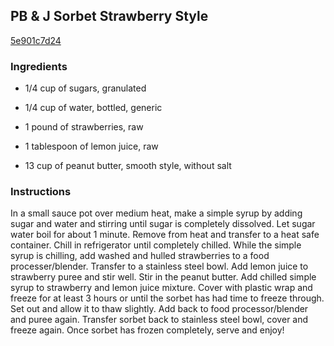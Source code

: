 ## PB & J Sorbet Strawberry Style

[5e901c7d24](http://tastykitchen.com/recipes/desserts/pb-j-sorbet-strawberry-style/)

### Ingredients

 - 1/4 cup of sugars, granulated

 - 1/4 cup of water, bottled, generic

 - 1 pound of strawberries, raw

 - 1 tablespoon of lemon juice, raw

 - 13 cup of peanut butter, smooth style, without salt

### Instructions

In a small sauce pot over medium heat, make a simple syrup by adding sugar and water and stirring until sugar is completely dissolved. Let sugar water boil for about 1 minute. Remove from heat and transfer to a heat safe container. Chill in refrigerator until completely chilled. While the simple syrup is chilling, add washed and hulled strawberries to a food processer/blender. Transfer to a stainless steel bowl. Add lemon juice to strawberry puree and stir well. Stir in the peanut butter. Add chilled simple syrup to strawberry and lemon juice mixture. Cover with plastic wrap and freeze for at least 3 hours or until the sorbet has had time to freeze through. Set out and allow it to thaw slightly. Add back to food processor/blender and puree again. Transfer sorbet back to stainless steel bowl, cover and freeze again. Once sorbet has frozen completely, serve and enjoy!